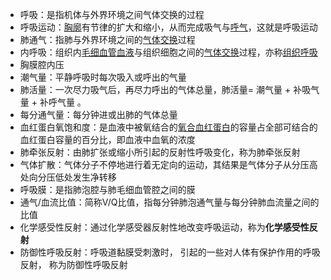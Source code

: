- 呼吸：是指机体与外界环境之间气体交换的过程
- 呼吸运动：[胸廓](https://yixue.com/%E8%83%B8%E5%BB%93 "胸廓")有节律的扩大和缩小，从而完成吸气与[呼气](https://yixue.com/%E5%91%BC%E6%B0%94 "呼气")，这就是呼吸运动
- 肺通气：指肺与外界环境之间的[气体交换](https://www.yixue.com/%E6%B0%94%E4%BD%93%E4%BA%A4%E6%8D%A2 "气体交换")过程
- 内呼吸：组织内[毛细血管](https://www.yixue.com/%E6%AF%9B%E7%BB%86%E8%A1%80%E7%AE%A1 "毛细血管")[血液](https://www.yixue.com/%E8%A1%80%E6%B6%B2 "血液")与组织细胞之间的[气体交换](https://www.yixue.com/%E6%B0%94%E4%BD%93%E4%BA%A4%E6%8D%A2 "气体交换")过程，亦称[组织呼吸](https://www.yixue.com/index.php?title=%E7%BB%84%E7%BB%87%E5%91%BC%E5%90%B8&action=edit&redlink=1 "组织呼吸（页面不存在）")
- 胸膜腔内压
- 潮气量：平静呼吸时每次吸入或呼出的气量
- 肺活量：一次尽力吸气后，再尽力呼出的气体总量，肺活量= 潮气量 + 补吸气量 + 补呼气量 。
- 每分通气量：每分钟进或出肺的气体总量
- 血红蛋白氧饱和度：是血液中被氧结合的[氧合血红蛋白](https://baike.baidu.com/item/%E6%B0%A7%E5%90%88%E8%A1%80%E7%BA%A2%E8%9B%8B%E7%99%BD/9824362?fromModule=lemma_inlink)的容量占全部可结合的血红蛋白容量的百分比，即血液中血氧的浓度
- 肺牵张反射：由肺扩张或缩小所引起的反射性呼吸变化，称为肺牵张反射
- 气体扩散：气体分子不停地进行着无定向的运动，其结果是气体分子从分压高处向分压低处发生净转移
- 呼吸膜：是指肺泡腔与肺毛细血管腔之间的膜
- 通气/血流比值：简称V/Q比值，指每分钟肺泡通气量与每分钟肺血流量之间的比值
- 化学感受性反射：通过化学感受器反射性地改变呼吸运动，称为**化学感受性反射**
- 防御性呼吸反射：呼吸道黏膜受刺激时， 引起的一些对人体有保护作用的呼吸反射， 称为防御性呼吸反射